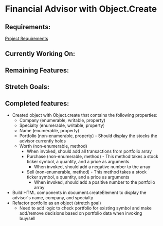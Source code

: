 # Financial Advisor with Object.Create
  
## Requirements:

[Project Requirements](https://github.com/nashville-software-school/client-side-mastery/blob/master/book-3-the-initiate/chapters/JS_OBJECT_CREATE.md)
  
## Currently Working On:
 
## Remaining Features:

## Stretch Goals:

## Completed features: 

* Created object with Object.create that contains the following properties:
  * Company (enumerable, writable, property)
  * Specialty (enumerable, writable, property)
  * Name (enumerable, property)
  * Portfolio (non-enumerable, property) - Should display the stocks the advisor currently holds
  * Worth (non-enumerable, method)
    * When invoked, should add all transactions from portfolio array
    * Purchase (non-enumerable, method) - This method takes a stock ticker symbol, a quantity, and a price as arguments
      * When invoked, should add a negative number to the array
    * Sell (non-enumerable, method) - This method takes a stock ticker symbol, a quantity, and a price as arguments
      * When invoked, should add a positive number to the portfolio array
* Build HTML components in document.createElement to display the advisor's name, company, and specialty
* Refactor portfolio as an object (stretch goal)
  * Need to add logic to check portfolio for existing symbol and make add/remove decisions based on portfolio data when invoking buy/sell
